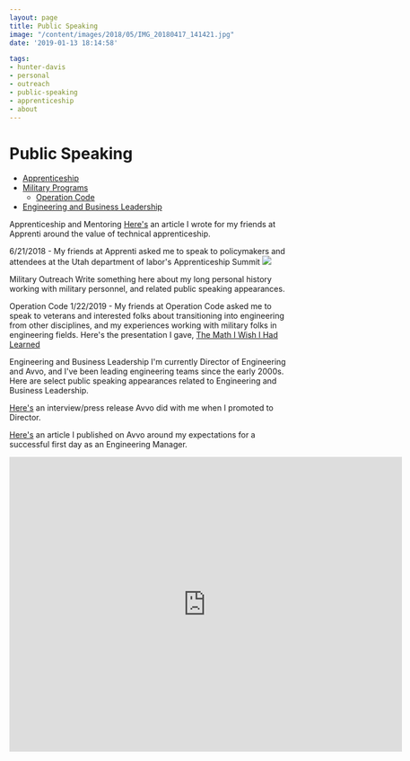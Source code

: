 ```yaml
---
layout: page
title: Public Speaking
image: "/content/images/2018/05/IMG_20180417_141421.jpg"
date: '2019-01-13 18:14:58'

tags:
- hunter-davis
- personal
- outreach
- public-speaking
- apprenticeship
- about
---
```

# Public Speaking
+ [Apprenticeship](#apprenticeship)
+ [Military Programs](#military)
  + [Operation Code](#operationcode)
+ [Engineering and Business Leadership](#leadership)


<a id='apprenticeship'>Apprenticeship and Mentoring</a>
<a href="https://apprenticareers.org/why-your-company-and-the-tech-industry-needs-apprenticeships/">Here's</a> an article I wrote for my friends at Apprenti around the value of technical apprenticeship.

6/21/2018 - My friends at Apprenti asked me to speak to policymakers and attendees at the Utah department of labor's Apprenticeship Summit
<img src="http://www.hunterdavis.com/content/images/2019/apprentice_panel_SLC.jpg">

<a id='military'>Military Outreach</a>
Write something here about my long personal history working with military personnel, and related public speaking appearances.

<a id='operationcode'>Operation Code</a>
1/22/2019 - My friends at Operation Code asked me to speak to veterans and interested folks about transitioning into engineering from other disciplines, and my experiences working with military folks in engineering fields.  Here's the presentation I gave, <a href="http://www.hunterdavis.com/PRESENTATION-The-Math-I-Wish-I-Learned/">The Math I Wish I Had Learned</a>

<a id='leadership'>Engineering and Business Leadership</a>
I'm currently Director of Engineering and Avvo, and I've been leading engineering teams since the early 2000s. Here are select public speaking appearances related to Engineering and Business Leadership.

<a href="https://stories.avvo.com/inside-avvo/life-at-avvo/meet-hunter-davis">Here's</a> an interview/press release Avvo did with me when I promoted to Director.  

<a href="http://engineering.avvo.com/articles/your-first-day-as-an-engineering-manager.html">Here's</a> an article I published on Avvo around my expectations for a successful first day as an Engineering Manager.  

<iframe allowfullscreen="" frameborder="0" height="525" src="http://www.youtube.com/embed/WOC_IzFQt44?feature=oembed" width="700"></iframe>  
